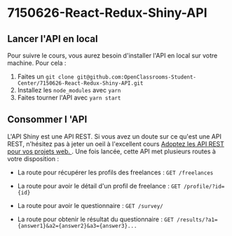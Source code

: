 # 7150626-React-Redux-Shiny-API

## Lancer l'API en local

Pour suivre le cours, vous aurez besoin d'installer l'API en local sur votre machine. Pour cela :

1. Faites un `git clone git@github.com:OpenClassrooms-Student-Center/7150626-React-Redux-Shiny-API.git`
2. Installez les `node_modules` avec `yarn`
3. Faites tourner l'API avec `yarn start`

## Consommer l 'API

L'API Shiny est une API REST. Si vous avez un doute sur ce qu'est une API REST, n'hésitez pas à jeter un oeil à l'excellent cours [Adoptez les API REST pour vos projets web.
](https://openclassrooms.com/fr/courses/6573181-adoptez-les-api-rest-pour-vos-projets-web).
Une fois lancée, cette API met plusieurs routes à votre disposition :

- La route pour récupérer les profils des freelances :
  `GET /freelances`

- La route pour avoir le détail d'un profil de freelance :
  `GET /profile/?id={id}`

- La route pour avoir le questionnaire :
  `GET /survey/`

- La route pour obtenir le résultat du questionnaire :
  `GET /results/?a1={answer1}&a2={answer2}&a3={answer3}...`
